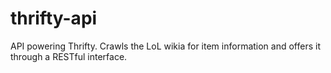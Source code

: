 thrifty-api
===========

API powering Thrifty. Crawls the LoL wikia for item information and offers it through a RESTful interface.